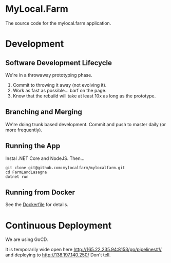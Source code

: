 # MyLocal.Farm

The source code for the mylocal.farm application.

# Development

## Software Development Lifecycle

We're in a throwaway prototyping phase.

1. Commit to throwing it away (not evolving it).
2. Work as fast as possible... barf on the page.
3. Know that the rebuild will take at least 10x as long as the prototype.

## Branching and Merging

We're doing trunk based development. Commit and push to master daily (or more frequently).

## Running the App

Instal .NET Core and NodeJS. Then...

```
git clone git@github.com:mylocalfarm/mylocalfarm.git
cd FarmLandLasagna
dotnet run
```

## Running from Docker

See the [Dockerfile](Dockerfile) for details.

# Continuous Deployment

We are using GoCD. 

It is temporarily wide open here http://165.22.235.94:8153/go/pipelines#!/ and deploying to http://138.197.140.250/ Don't tell.
